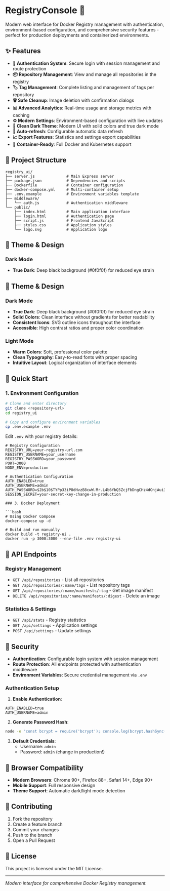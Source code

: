 # RegistryConsole 🐳

Modern web interface for Docker Registry management with authentication, environment-based configuration, and comprehensive security features - perfect for production deployments and containerized environments.

## ✨ Features

- **🔐 Authentication System**: Secure login with session management and route protection
- **📦 Repository Management**: View and manage all repositories in the registry
- **🏷️ Tag Management**: Complete listing and management of tags per repository
- **🗑️ Safe Cleanup**: Image deletion with confirmation dialogs
- **📊 Advanced Analytics**: Real-time usage and storage metrics with caching
- **⚙️ Modern Settings**: Environment-based configuration with live updates
- **🎨 Clean Dark Theme**: Modern UI with solid colors and true dark mode
- **🔧 Auto-refresh**: Configurable automatic data refresh
- **📈 Export Features**: Statistics and settings export capabilities
- **🚀 Container-Ready**: Full Docker and Kubernetes support

## 📁 Project Structure

```
registry_ui/
├── server.js              # Main Express server
├── package.json           # Dependencies and scripts
├── Dockerfile             # Container configuration
├── docker-compose.yml     # Multi-container setup
├── .env.example           # Environment variables template
├── middleware/
│   └── auth.js            # Authentication middleware
└── public/
    ├── index.html         # Main application interface
    ├── login.html         # Authentication page
    ├── script.js          # Frontend JavaScript
    ├── styles.css         # Application styles
    └── logo.svg           # Application logo
```

## 🎨 Theme & Design

### Dark Mode
- **True Dark**: Deep black background (#0f0f0f) for reduced eye strain
## 🎨 Theme & Design

### Dark Mode
- **True Dark**: Deep black background (#0f0f0f) for reduced eye strain
- **Solid Colors**: Clean interface without gradients for better readability
- **Consistent Icons**: SVG outline icons throughout the interface
- **Accessible**: High contrast ratios and proper color coordination

### Light Mode
- **Warm Colors**: Soft, professional color palette
- **Clean Typography**: Easy-to-read fonts with proper spacing
- **Intuitive Layout**: Logical organization of interface elements

## 🚀 Quick Start

### 1. Environment Configuration

```bash
# Clone and enter directory
git clone <repository-url>
cd registry_ui

# Copy and configure environment variables
cp .env.example .env
```

Edit `.env` with your registry details:
```env
# Registry Configuration
REGISTRY_URL=your-registry-url.com
REGISTRY_USERNAME=your_username
REGISTRY_PASSWORD=your_password
PORT=3000
NODE_ENV=production

# Authentication Configuration
AUTH_ENABLED=true
AUTH_USERNAME=admin
AUTH_PASSWORD=$2b$10$TYPp33iP8dHvzB8cwW.Mr.L4b6YbQ5ZcjFbDngCHz4dOnjAui3v8O
SESSION_SECRET=your-secret-key-change-in-production

### 3. Docker Deployment

```bash
# Using Docker Compose
docker-compose up -d

# Build and run manually
docker build -t registry-ui .
docker run -p 3000:3000 --env-file .env registry-ui
```

## 🔧 API Endpoints

### Registry Management
- `GET /api/repositories` - List all repositories
- `GET /api/repositories/:name/tags` - List repository tags
- `GET /api/repositories/:name/manifests/:tag` - Get image manifest
- `DELETE /api/repositories/:name/manifests/:digest` - Delete an image

### Statistics & Settings
- `GET /api/stats` - Registry statistics
- `GET /api/settings` - Application settings
- `POST /api/settings` - Update settings

## 🔐 Security

- **Authentication**: Configurable login system with session management
- **Route Protection**: All endpoints protected with authentication middleware
- **Environment Variables**: Secure credential management via `.env`

### Authentication Setup

1. **Enable Authentication**:
```env
AUTH_ENABLED=true
AUTH_USERNAME=admin
```

2. **Generate Password Hash**:
```bash
node -e "const bcrypt = require('bcrypt'); console.log(bcrypt.hashSync('your-password', 10));"
```

3. **Default Credentials**: 
   - Username: `admin`
   - Password: `admin` (change in production!)

## 📱 Browser Compatibility

- **Modern Browsers**: Chrome 90+, Firefox 88+, Safari 14+, Edge 90+
- **Mobile Support**: Full responsive design
- **Theme Support**: Automatic dark/light mode detection

## 🤝 Contributing

1. Fork the repository
2. Create a feature branch
3. Commit your changes
4. Push to the branch
5. Open a Pull Request

## 📄 License

This project is licensed under the MIT License.

---

*Modern interface for comprehensive Docker Registry management.*
